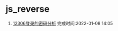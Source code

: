 # js_reverse

1. [12306登录的密码分析](https://github.com/kangzai228/js_reverse/tree/main/12306_login) 完成时间:2022-01-08 14:05


